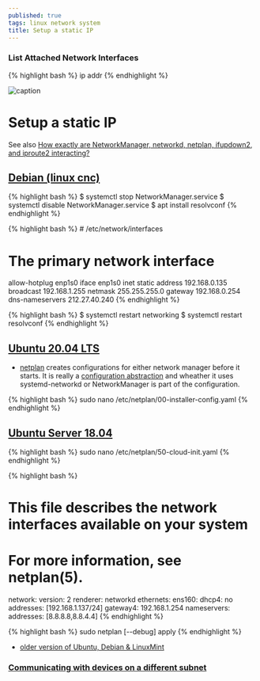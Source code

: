 ```yaml
---
published: true
tags: linux network system
title: Setup a static IP
---
```

### List Attached Network Interfaces
{% highlight bash %}
ip addr
{% endhighlight %}

![caption](https://www.linuxtechi.com/wp-content/uploads/2020/05/ip-addr-show-dynamic-ip-ubuntu-20-04-server-1024x283.png)

# Setup a static IP 
See also [How exactly are NetworkManager, networkd, netplan, ifupdown2, and iproute2 interacting?](https://unix.stackexchange.com/questions/475146/how-exactly-are-networkmanager-networkd-netplan-ifupdown2-and-iproute2-inter)

## [Debian (linux cnc)](https://linuxconfig.org/how-to-set-a-static-ip-address-on-debian-10-buster)
{% highlight bash %}
$ systemctl stop NetworkManager.service
$ systemctl disable NetworkManager.service
$ apt install resolvconf
{% endhighlight %}

{% highlight bash %}
# /etc/network/interfaces
# The primary network interface
allow-hotplug enp1s0
iface enp1s0 inet static
  address 192.168.0.135
  broadcast 192.168.1.255
  netmask 255.255.255.0
  gateway 192.168.0.254
  dns-nameservers 212.27.40.240
{% endhighlight %}

{% highlight bash %}
$ systemctl restart networking
$ systemctl restart resolvconf
{% endhighlight %}

## [Ubuntu 20.04 LTS](https://www.linuxtechi.com/assign-static-ip-address-ubuntu-20-04-lts/)
- [netplan](https://www.linuxjournal.com/content/have-plan-netplan) creates configurations for either network manager before it starts. It is really a [configuration abstraction](https://unix.stackexchange.com/a/475190/192991) and wheather it uses systemd-networkd or NetworkManager is part of the configuration.

{% highlight bash %}
sudo nano /etc/netplan/00-installer-config.yaml
{% endhighlight %}

## [Ubuntu Server 18.04](https://askubuntu.com/questions/1029531/how-to-setup-a-static-ip-on-ubuntu-server-18-04)

{% highlight bash %}
sudo nano /etc/netplan/50-cloud-init.yaml
{% endhighlight %}

{% highlight bash %}
# This file describes the network interfaces available on your system
# For more information, see netplan(5).
network:
  version: 2
  renderer: networkd
  ethernets:
    ens160:
     dhcp4: no
     addresses: [192.168.1.137/24]
     gateway4: 192.168.1.254
     nameservers:
       addresses: [8.8.8.8,8.8.4.4]
{% endhighlight %}

{% highlight bash %}
sudo netplan [--debug] apply
{% endhighlight %}


 - [older version of Ubuntu, Debian & LinuxMint](https://tecadmin.net/setup-network-interface-on-ubuntu-debian-and-linuxmint/)


### [Communicating with devices on a different subnet](https://superuser.com/questions/860949/communicating-with-devices-on-a-different-subnet)
